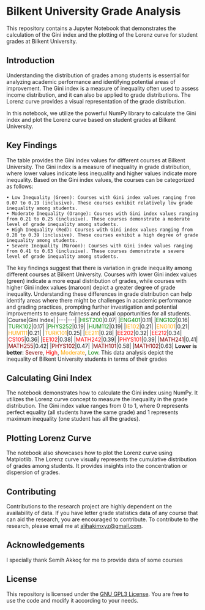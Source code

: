 # Bilkent University Grade Analysis

This repository contains a Jupyter Notebook that demonstrates the calculation of the Gini index and the plotting of the Lorenz curve for student grades at Bilkent University.

## Introduction
Understanding the distribution of grades among students is essential for analyzing academic performance and identifying potential areas of improvement. The Gini index is a measure of inequality often used to assess income distribution, and it can also be applied to grade distributions. The Lorenz curve provides a visual representation of the grade distribution.

In this notebook, we utilize the powerful NumPy library to calculate the Gini index and plot the Lorenz curve based on student grades at Bilkent University.

## Key Findings

The table provides the Gini index values for different courses at Bilkent University. The Gini index is a measure of inequality in grade distribution, where lower values indicate less inequality and higher values indicate more inequality.
Based on the Gini index values, the courses can be categorized as follows:

    • Low Inequality (Green): Courses with Gini index values ranging from 0.07 to 0.19 (inclusive). These courses exhibit relatively low grade inequality among students. 
    • Moderate Inequality (Orange): Courses with Gini index values ranging from 0.21 to 0.25 (inclusive). These courses demonstrate a moderate level of grade inequality among students.
    • High Inequality (Red): Courses with Gini index values ranging from 0.28 to 0.39 (inclusive). These courses exhibit a high degree of grade inequality among students.
    • Severe Inequality (Maroon): Courses with Gini index values ranging from 0.41 to 0.63 (inclusive). These courses demonstrate a severe level of grade inequality among students.
The key findings suggest that there is variation in grade inequality among different courses at Bilkent University. Courses with lower Gini index values (green) indicate a more equal distribution of grades, while courses with higher Gini index values (maroon) depict a greater degree of grade inequality.
Understanding these differences in grade distribution can help identify areas where there might be challenges in academic performance and grading practices, prompting further investigation and potential improvements to ensure fairness and equal opportunities for all students.
|Course|Gini Index|
|---|---|
|<font color="green">HIST200</font>|0.07|
|<font color="green">ENG401</font>|0.11|
|<font color="green">ENG102</font>|0.16|
|<font color="green">TURK102</font>|0.17|
|<font color="green">PHYS252</font>|0.19|
|<font color="green">HUM112</font>|0.19|
|<font color="orange">IE102</font>|0.21|
|<font color="orange">ENG101</font>|0.21|
|<font color="orange">HUM111</font>|0.21|
|<font color="orange">TURK101</font>|0.25|
|<font color="orange">EE211</font>|0.28|
|<font color="red">EE202</font>|0.32|
|<font color="red">EE212</font>|0.34|
|<font color="red">CS105</font>|0.36|
|<font color="red">EE102</font>|0.38|
|<font color="red">MATH242</font>|0.39|
|<font color="red">PHYS101</font>|0.39|
|<font color="maroon">MATH241</font>|0.41|
|<font color="maroon">MATH255</font>|0.42|
|<font color="maroon">PHYS102</font>|0.47|
|<font color="maroon">MATH101</font>|0.58|
|<font color="maroon">MATH102</font>|0.63|
**Lower is better**: <font color="maroon">Severe</font>, <font color="red">High</font>, <font color="orange">Moderate</font>, <font color="green">Low</font>.
 This data analysis depict the inequality of Bilkent University students in terms of their grades

## Calculating Gini Index
The notebook demonstrates how to calculate the Gini index using NumPy. It utilizes the Lorenz curve concept to measure the inequality in the grade distribution. The Gini index value ranges from 0 to 1, where 0 represents perfect equality (all students have the same grade) and 1 represents maximum inequality (one student has all the grades).

## Plotting Lorenz Curve
The notebook also showcases how to plot the Lorenz curve using Matplotlib. The Lorenz curve visually represents the cumulative distribution of grades among students. It provides insights into the concentration or dispersion of grades.

## Contributing
Contributions to the research project are highly dependent on the availability of data. If you have letter grade statistics data of any course that can aid the research, you are encouraged to contribute.
To contribute to the research, please email me at alihakimxyz@gmail.com.

## Acknowledgements
I specially thank Semih Akkoç for me to provide data of some courses
## License
This repository is licensed under the [GNU GPL3 License](LICENSE). You are free to use the code and modify it according to your needs.
